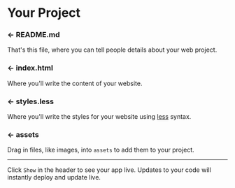 # Your Project

### ← README.md

That's this file, where you can tell people details about your web project.

### ← index.html

Where you'll write the content of your website.

### ← styles.less

Where you'll write the styles for your website using [less](https://lesscss.org) syntax.

### ← assets

Drag in files, like images, into `assets` to add them to your project.

----

Click `Show` in the header to see your app live. Updates to your code will instantly deploy and update live.
